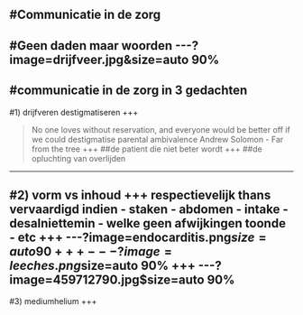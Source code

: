 #Communicatie in de zorg
---
#Geen daden maar woorden
---?image=drijfveer.jpg&size=auto 90%
---
#communicatie in de zorg
in 3 gedachten
---
#1) drijfveren destigmatiseren
+++
> No one loves without reservation, 
> and everyone would be better off 
> if we could destigmatise parental ambivalence
Andrew Solomon - Far from the tree
+++
##de patient die niet beter wordt
+++
##de opluchting van overlijden
---
#2) vorm vs inhoud
+++
respectievelijk
thans
vervaardigd
indien - staken - abdomen - intake - desalniettemin - welke geen afwijkingen toonde - etc
+++
---?image=endocarditis.png$size=auto 90%
+++
---?image=leeches.png$size=auto 90%
+++
---?image=459712790.jpg$size=auto 90%
---
#3) mediumhelium
+++




